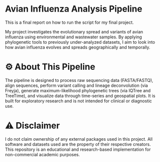# Avian Influenza Analysis Pipeline

This is a final report on how to run the script for my final project. 

My project investigates the evolutionary spread and variants of avian influenza using environmental and wastewater samples. By applying phylogenetic tools to previously under-analyzed datasets, I aim to look into how avian influenza evolves and spreads geographically and temporally. 

# ⚙️ About This Pipeline
The pipeline is designed to process raw sequencing data (FASTA/FASTQ), align sequences, perform variant calling and lineage deconvolution (via Freyja), generate maximum-likelihood phylogenetic trees (via IQTree and TreeTime), and visualize data through time-series and geospatial plots. It is built for exploratory research and is not intended for clinical or diagnostic use. 

# ⚠️ Disclaimer
I do not claim ownership of any external packages used in this project. All software and datasets used are the property of their respective creators. This repository is an educational and research-based implementation for non-commercial academic purposes.

